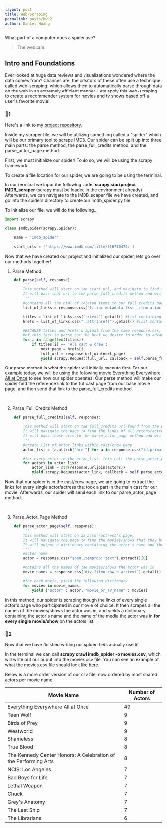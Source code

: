 ```yaml
---
layout: post
title: Web-Scraping
permalink: posts/hw-2
author: Daniel Huang
---
```

What part of a computer does a spider use?

> The webcam.

## Intro and Foundations

Ever looked at huge data reviews and visualizations wondered where the data comes from? Chances are, the creators of these often use a technique called web-scraping: which allows them to automatically parse through data on the web in an extremely efficient manner. Lets apply this web-scraping to create a recommender system for movies and tv shows based off a user's favorite movie!

### 🎥1
Here's a link to my [project repository.](https://github.com/dhuang135/IMDB_Scraper/tree/main/Scraping%20Files)

Inside my scraper file, we will be utilizing something called a "spider" which will be our primary tool to scrape IMDB.
Our spider can be split up into three main parts: the parse method, the parse_full_credits method, and the parse_actor_page method.

First, we must initialize our spider! To do so, we will be using the scrapy framework.

To create a file location for our spider, we are going to be using the terminal. 

In our terminal we input the following code: **scrapy startproject IMDB_scraper** (scrapy must be loaded in the environment already)
Afterwards, we can navigate to the IMDB_scaper file we have created, and go into the spiders directory to create our imdb_spider.py file.

To initialize our file, we will do the following...

``` python
import scrapy

class ImdbSpider(scrapy.Spider):

    name = 'imdb_spider'
    
    start_urls = ['https://www.imdb.com/title/tt6710474/']
```

Now that we have created our project and initialized our spider, lets go over our methods together!

1. Parse Method
``` python
    def parse(self, response):
        '''  
        This method will start on the start_url, and navigate to find the full_credits url on the page. 
        It will pass that url to the parse_full_credits method and will not output data.
        ''' 
        #contains all the html of related items to our full_credits page 
        list_of_links = response.css("li.ipc-metadata-list__item a.ipc-metadata-list-item__label")

        titles = list_of_links.css("::text").getall() #list containing all text in our list_of_links
        hrefs = list_of_links.css("::attr(href)").getall() #list containing all the hrefs in our list_of_links

        #BECAUSE titles and hrefs original from the same response.css, their indexing is the same. We take advantage 
        #of this fact to parse out the href we desire in order to advance to the full_credits imdb page for our movie
        for i in range(len(titles)):
            if titles[i] == 'All cast & crew':
                next_page = hrefs[i]
                full_url = response.urljoin(next_page)
                yield scrapy.Request(full_url, callback = self.parse_full_credits) #call parse_full_credits method with new url
```

Our parse method is what the spider will initially execute first. 
For our example today, we will be using the following movie [Everything Everywhere All at Once]('https://www.imdb.com/title/tt6710474/') to see how our spider operates. Our parse method will make our spider find the reference link to the full cast page from our base movie page, and then send that link to the parse_full_credits method.

&nbsp; 

2. Parse_Full_Credits Method
``` python
    def parse_full_credits(self, response):
        '''  
        This method will start on the full_credits url found from the parse method.
        It will navigate the page to find the links of all actors/actresses in the cast.
        It will pass those urls to the parse_actor_page method and will not output data.
        ''' 
        #create list of actor links within cast/crew page
        actor_list = [a.attrib["href"] for a in response.css("td.primary_photo a")] 

        #for every actor in the actor_list, lets call the parse_actor_page method
        for actors in actor_list:
            actor_link = str(response.urljoin(actors))
            yield scrapy.Request(actor_link, callback = self.parse_actor_page)
```

Now that our spider is in the cast/crew page, we are going to extract the links for every single actor/actress that took a part in the main cast for our movie. Afterwards, our spider will send each link to our parse_actor_page method.

&nbsp; 

3. Parse_Actor_Page Method
``` python
    def parse_actor_page(self, response):
        '''  
        This method will start on an actor/actress's page.
        It will navigate the page to find the movies/shows that they have participated in their whole career.
        It will output a dictionary containing the actor's name and the name of a show, for every single show on their webpage.
        ''' 
        #actor name
        actor = response.css("span.itemprop::text").extract()[0]

        #obtains all the names of the movies/shows the actor was in
        movie_names = response.css("div.filmo-row b a::text").getall()

        #for each movie, yield the following dictionary
        for movies in movie_names:        
            yield {"actor" : actor, "movie_or_TV_name" : movies}
```

In this method, our spider is scraping though the links of every single actor's page who participated in our movie of choice. It then scrapes all the names of the movies/shows the actor was in, and yields a dictionary containing the actor's name and the name of the media the actor was in **for every single movie/show** on the actors list.

### 🎥2

Now that we have finished writing our spider. Lets actually use it!

In the terminal we can call **scrapy crawl imdb_spider -o movies.csv**, which will write out our ouput into the movies.csv file. You can see an example of what the movies.csv file should look like [here](https://github.com/dhuang135/IMDB_Scraper/blob/main/Scraping%20Files/movies.csv).

Below is a more order version of our csv file, now ordered by most shared actors per movie name. 

|Movie Name | Number of Actors|
| ----------- | ----------- |
|Everything Everywhere All at Once| 49 |
|Teen Wolf|	9|
|Birds of Prey|	9|
|Westworld|	9|
|Shameless|	8|
|True Blood|	8|
|The Kennedy Center Honors: A Celebration of the Performing Arts|	8|
|NCIS: Los Angeles|	7|
|Bad Boys for Life|	7|
|Lethal Weapon|	7|
|Chuck|	7|
|Grey's Anatomy|	7|
|The Last Ship|	7|
|The Librarians| 6 |